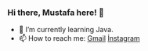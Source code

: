 ### Hi there, Mustafa here! 👋

- 🌱 I’m currently learning Java.
- 📫 How to reach me: [Gmail](mstf.dvcii@gmail.com) [İnstagram](www.instagram.com/mstf_dvcii)

